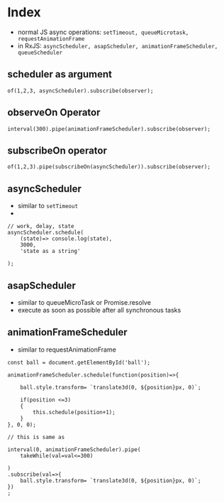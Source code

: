 # Index

- normal JS async operations: `setTimeout, queueMicrotask, requestAnimationFrame`
- in RxJS: `asyncScheduler, asapScheduler, animationFrameScheduler, queueScheduler`

## scheduler as argument

```
of(1,2,3, asyncScheduler).subscribe(observer);

```

## observeOn Operator

```
interval(300).pipe(animationFrameScheduler).subscribe(observer);

```

## subscribeOn operator

```
of(1,2,3).pipe(subscribeOn(asyncScheduler)).subscribe(observer);

```

## asyncScheduler

- similar to `setTimeout`
-

```
// work, delay, state
asyncScheduler.schedule(
    (state)=> console.log(state),
    3000,
    'state as a string'

);

```

## asapScheduler

- similar to queueMicroTask or Promise.resolve
- execute as soon as possible after all synchronous tasks

## animationFrameScheduler

- similar to requestAnimationFrame

```
const ball = document.getElementById('ball');

animationFrameScheduler.schedule(function(position)=>{

    ball.style.transform= `translate3d(0, ${position}px, 0)`;

    if(position <=3)
    {
        this.schedule(position+1);
    }
}, 0, 0);

// this is same as

interval(0, animationFrameScheduler).pipe(
    takeWhile(val=val<=300)

)
.subscribe(val=>{
    ball.style.transform= `translate3d(0, ${position}px, 0)`;
})
;
```
